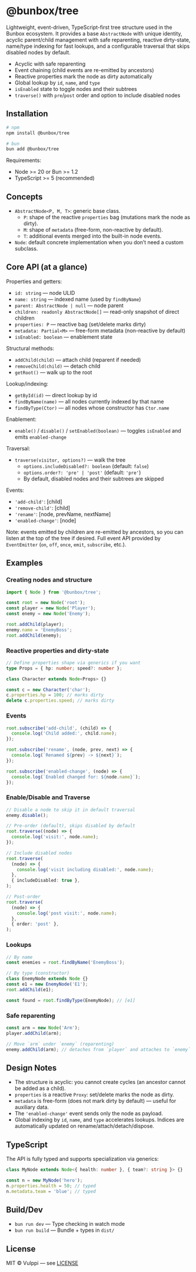 # @bunbox/tree

Lightweight, event-driven, TypeScript-first tree structure used in the Bunbox ecosystem. It provides a base `AbstractNode` with unique identity, acyclic parent/child management with safe reparenting, reactive dirty-state, name/type indexing for fast lookups, and a configurable traversal that skips disabled nodes by default.

- Acyclic with safe reparenting
- Event chaining (child events are re-emitted by ancestors)
- Reactive properties mark the node as dirty automatically
- Global lookup by `id`, `name`, and `type`
- `isEnabled` state to toggle nodes and their subtrees
- `traverse()` with `pre`/`post` order and option to include disabled nodes

## Installation

```sh
# npm
npm install @bunbox/tree

# bun
bun add @bunbox/tree
```

Requirements:

- Node >= 20 or Bun >= 1.2
- TypeScript >= 5 (recommended)

## Concepts

- `AbstractNode<P, M, T>`: generic base class.
  - `P`: shape of the reactive `properties` bag (mutations mark the node as dirty).
  - `M`: shape of `metadata` (free-form, non-reactive by default).
  - `T`: additional events merged into the built-in node events.
- `Node`: default concrete implementation when you don’t need a custom subclass.

## Core API (at a glance)

Properties and getters:

- `id: string` — node ULID
- `name: string` — indexed name (used by `findByName`)
- `parent: AbstractNode | null` — node parent
- `children: readonly AbstractNode[]` — read-only snapshot of direct children
- `properties: P` — reactive bag (set/delete marks dirty)
- `metadata: Partial<M>` — free-form metadata (non-reactive by default)
- `isEnabled: boolean` — enablement state

Structural methods:

- `addChild(child)` — attach child (reparent if needed)
- `removeChild(child)` — detach child
- `getRoot()` — walk up to the root

Lookup/indexing:

- `getById(id)` — direct lookup by id
- `findByName(name)` — all nodes currently indexed by that name
- `findByType(Ctor)` — all nodes whose constructor has `Ctor.name`

Enablement:

- `enable()` / `disable()` / `setEnabled(boolean)` — toggles `isEnabled` and emits `enabled-change`

Traversal:

- `traverse(visitor, options?)` — walk the tree
  - `options.includeDisabled?: boolean` (default: `false`)
  - `options.order?: 'pre' | 'post'` (default: `'pre'`)
  - By default, disabled nodes and their subtrees are skipped

Events:

- `'add-child'`: [child]
- `'remove-child'`: [child]
- `'rename'`: [node, prevName, nextName]
- `'enabled-change'`: [node]

Note: events emitted by children are re-emitted by ancestors, so you can listen at the top of the tree if desired. Full event API provided by `EventEmitter` (`on`, `off`, `once`, `emit`, `subscribe`, etc.).

## Examples

### Creating nodes and structure

```ts
import { Node } from '@bunbox/tree';

const root = new Node('root');
const player = new Node('Player');
const enemy = new Node('Enemy');

root.addChild(player);
enemy.name = 'EnemyBoss';
root.addChild(enemy);
```

### Reactive properties and dirty-state

```ts
// Define properties shape via generics if you want
type Props = { hp: number; speed?: number };

class Character extends Node<Props> {}

const c = new Character('char');
c.properties.hp = 100; // marks dirty
delete c.properties.speed; // marks dirty
```

### Events

```ts
root.subscribe('add-child', (child) => {
  console.log('Child added:', child.name);
});

root.subscribe('rename', (node, prev, next) => {
  console.log(`Renamed ${prev} -> ${next}`);
});

root.subscribe('enabled-change', (node) => {
  console.log(`Enabled changed for: ${node.name}`);
});
```

### Enable/Disable and Traverse

```ts
// Disable a node to skip it in default traversal
enemy.disable();

// Pre-order (default), skips disabled by default
root.traverse((node) => {
  console.log('visit:', node.name);
});

// Include disabled nodes
root.traverse(
  (node) => {
    console.log('visit including disabled:', node.name);
  },
  { includeDisabled: true },
);

// Post-order
root.traverse(
  (node) => {
    console.log('post visit:', node.name);
  },
  { order: 'post' },
);
```

### Lookups

```ts
// By name
const enemies = root.findByName('EnemyBoss');

// By type (constructor)
class EnemyNode extends Node {}
const e1 = new EnemyNode('E1');
root.addChild(e1);

const found = root.findByType(EnemyNode); // [e1]
```

### Safe reparenting

```ts
const arm = new Node('Arm');
player.addChild(arm);

// Move `arm` under `enemy` (reparenting)
enemy.addChild(arm); // detaches from `player` and attaches to `enemy`
```

## Design Notes

- The structure is acyclic: you cannot create cycles (an ancestor cannot be added as a child).
- `properties` is a reactive `Proxy`: set/delete marks the node as dirty.
- `metadata` is free-form (does not mark dirty by default) — useful for auxiliary data.
- The `'enabled-change'` event sends only the node as payload.
- Global indexing by `id`, `name`, and `type` accelerates lookups. Indices are automatically updated on rename/attach/detach/dispose.

## TypeScript

The API is fully typed and supports specialization via generics:

```ts
class MyNode extends Node<{ health: number }, { team?: string }> {}

const n = new MyNode('hero');
n.properties.health = 50; // typed
n.metadata.team = 'blue'; // typed
```

## Build/Dev

- `bun run dev` — Type checking in watch mode
- `bun run build` — Bundle + types in `dist/`

## License

MIT © Vulppi — see [LICENSE](/LICENSE.md)
